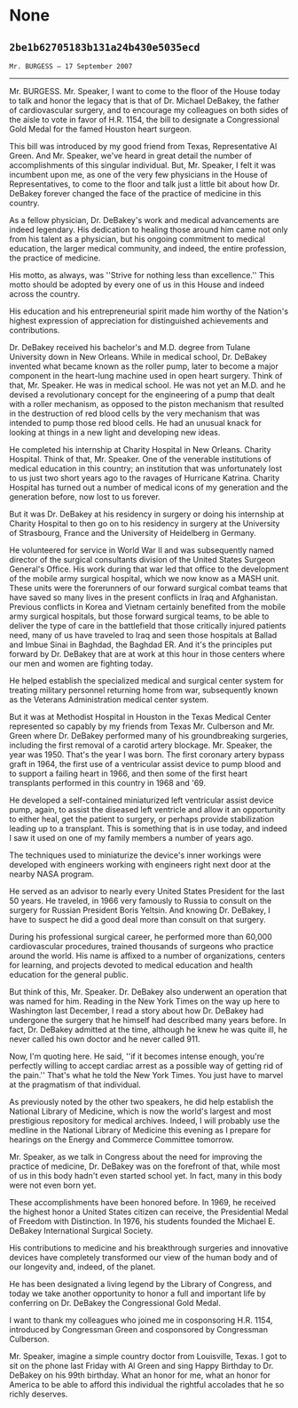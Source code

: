 # None
## `2be1b62705183b131a24b430e5035ecd`
`Mr. BURGESS — 17 September 2007`

---


Mr. BURGESS. Mr. Speaker, I want to come to the floor of the House 
today to talk and honor the legacy that is that of Dr. Michael DeBakey, 
the father of cardiovascular surgery, and to encourage my colleagues on 
both sides of the aisle to vote in favor of H.R. 1154, the bill to 
designate a Congressional Gold Medal for the famed Houston heart 
surgeon.

This bill was introduced by my good friend from Texas, Representative 
Al Green. And Mr. Speaker, we've heard in great detail the number of 
accomplishments of this singular individual. But, Mr. Speaker, I felt 
it was incumbent upon me, as one of the very few physicians in the 
House of Representatives, to come to the floor and talk just a little 
bit about how Dr. DeBakey forever changed the face of the practice of 
medicine in this country.

As a fellow physician, Dr. DeBakey's work and medical advancements 
are indeed legendary. His dedication to healing those around him came 
not only from his talent as a physician, but his ongoing commitment to 
medical education, the larger medical community, and indeed, the entire 
profession, the practice of medicine.

His motto, as always, was ''Strive for nothing less than 
excellence.'' This motto should be adopted by every one of us in this 
House and indeed across the country.

His education and his entrepreneurial spirit made him worthy of the 
Nation's highest expression of appreciation for distinguished 
achievements and contributions.

Dr. DeBakey received his bachelor's and M.D. degree from Tulane 
University down in New Orleans. While in medical school, Dr. DeBakey 
invented what became known as the roller pump, later to become a major 
component in the heart-lung machine used in open heart surgery. Think 
of that, Mr. Speaker. He was in medical school. He was not yet an M.D. 
and he devised a revolutionary concept for the engineering of a pump 
that dealt with a roller mechanism, as opposed to the piston mechanism 
that resulted in the destruction of red blood cells by the very 
mechanism that was intended to pump those red blood cells. He had an 
unusual knack for looking at things in a new light and developing new 
ideas.

He completed his internship at Charity Hospital in New Orleans. 
Charity Hospital. Think of that, Mr. Speaker. One of the venerable 
institutions of medical education in this country; an institution that 
was unfortunately lost to us just two short years ago to the ravages of 
Hurricane Katrina. Charity Hospital has turned out a number of medical 
icons of my generation and the generation before, now lost to us 
forever.

But it was Dr. DeBakey at his residency in surgery or doing his 
internship at Charity Hospital to then go on to his residency in 
surgery at the University of Strasbourg, France and the University of 
Heidelberg in Germany.

He volunteered for service in World War II and was subsequently named 
director of the surgical consultants division of the United States 
Surgeon General's Office. His work during that war led that office to 
the development of the mobile army surgical hospital, which we now know 
as a MASH unit. These units were the forerunners of our forward 
surgical combat teams that have saved so many lives in the present 
conflicts in Iraq and Afghanistan. Previous conflicts in Korea and 
Vietnam certainly benefited from the mobile army surgical hospitals, 
but those forward surgical teams, to be able to deliver the type of 
care in the battlefield that those critically injured patients need, 
many of us have traveled to Iraq and seen those hospitals at Ballad and 
Imbue Sinai in Baghdad, the Baghdad ER. And it's the principles put 
forward by Dr. DeBakey that are at work at this hour in those centers 
where our men and women are fighting today.

He helped establish the specialized medical and surgical center 
system for treating military personnel returning home from war, 
subsequently known as the Veterans Administration medical center 
system.

But it was at Methodist Hospital in Houston in the Texas Medical 
Center represented so capably by my friends from Texas Mr. Culberson 
and Mr. Green where Dr. DeBakey performed many of his groundbreaking 
surgeries, including the first removal of a carotid artery blockage. 
Mr. Speaker, the year was 1950. That's the year I was born. The first 
coronary artery bypass graft in 1964, the first use of a ventricular 
assist device to pump blood and to support a failing heart in 1966, and 
then some of the first heart transplants performed in this country in 
1968 and '69.

He developed a self-contained miniaturized left ventricular assist 
device pump, again, to assist the diseased left ventricle and allow it 
an opportunity to either heal, get the patient to surgery, or perhaps 
provide stabilization leading up to a transplant. This is something 
that is in use today, and indeed I saw it used on one of my family 
members a number of years ago.

The techniques used to miniaturize the device's inner workings were 
developed with engineers working with engineers right next door at the 
nearby NASA program.

He served as an advisor to nearly every United States President for 
the last 50 years. He traveled, in 1966 very famously to Russia to 
consult on the surgery for Russian President Boris Yeltsin. And knowing 
Dr. DeBakey, I have to suspect he did a good deal more than consult on 
that surgery.

During his professional surgical career, he performed more than 
60,000 cardiovascular procedures, trained thousands of surgeons who 
practice around the world. His name is affixed to a number of 
organizations, centers for learning, and projects devoted to medical 
education and health education for the general public.

But think of this, Mr. Speaker. Dr. DeBakey also underwent an 
operation that was named for him. Reading in the New York Times on the 
way up here to Washington last December, I read a story about how Dr. 
DeBakey had undergone the surgery that he himself had described many 
years before. In fact, Dr. DeBakey admitted at the time, although he 
knew he was quite ill, he never called his own doctor and he never 
called 911.

Now, I'm quoting here. He said, ''if it becomes intense enough, 
you're perfectly willing to accept cardiac arrest as a possible way of 
getting rid of the pain.'' That's what he told the New York Times. You 
just have to marvel at the pragmatism of that individual.

As previously noted by the other two speakers, he did help establish 
the National Library of Medicine, which is now the world's largest and 
most prestigious repository for medical archives. Indeed, I will 
probably use the medline in the National Library of Medicine this 
evening as I prepare for hearings on the Energy and Commerce Committee 
tomorrow.

Mr. Speaker, as we talk in Congress about the need for improving the 
practice of medicine, Dr. DeBakey was on the forefront of that, while 
most of us in this body hadn't even started school yet. In fact, many 
in this body were not even born yet.

These accomplishments have been honored before. In 1969, he received 
the highest honor a United States citizen can receive, the Presidential 
Medal of Freedom with Distinction. In 1976, his students founded the 
Michael E. DeBakey International Surgical Society.

His contributions to medicine and his breakthrough surgeries and 
innovative devices have completely transformed our view of the human 
body and of our longevity and, indeed, of the planet.



He has been designated a living legend by the Library of Congress, 
and today we take another opportunity to honor a full and important 
life by conferring on Dr. DeBakey the Congressional Gold Medal.

I want to thank my colleagues who joined me in cosponsoring H.R. 
1154, introduced by Congressman Green and cosponsored by Congressman 
Culberson.



Mr. Speaker, imagine a simple country doctor from Louisville, Texas. 
I got to sit on the phone last Friday with Al Green and sing Happy 
Birthday to Dr. DeBakey on his 99th birthday. What an honor for me, 
what an honor for America to be able to afford this individual the 
rightful accolades that he so richly deserves.